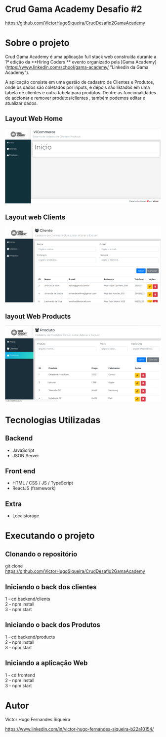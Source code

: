 # Crud Gama Academy Desafio #2 
https://github.com/VictorHugoSiqueira/CrudDesafio2GamaAcademy

# Sobre o projeto

Crud Gama Academy é uma aplicação full stack web construída durante a 1ª edição da **Hiring Coders ** evento organizado pela [Gama Academy] (https://www.linkedin.com/school/gama-academy/ "Linkedin da Gama Academy").

A aplicação consiste em uma gestão de cadastro de Clientes e Produtos, onde os dados são coletados por inputs, e depois são listados em uma tabela de clientes e outra tabela para produtos. Dentre as funcionalidades de adcionar e remover produtos/clientes , também podemos editar e atualizar dados.

## Layout Web Home
![Web 1](https://github.com/VictorHugoSiqueira/CrudDesafio2GamaAcademy/blob/master/frontend/src/assets/imgs/layoutwebhome.png)

## Layout web Clients
![Web 2](https://github.com/VictorHugoSiqueira/CrudDesafio2GamaAcademy/blob/master/frontend/src/assets/imgs/layoutwebclients.png)

## layout Web Products
![Web 3](https://github.com/VictorHugoSiqueira/CrudDesafio2GamaAcademy/blob/master/frontend/src/assets/imgs/layoutwebproducts.png)

# Tecnologias Utilizadas
## Backend
- JavaScript
- JSON Server
## Front end
- HTML / CSS / JS / TypeScript
- ReactJS (framework)
## Extra
- Localstorage

# Executando o projeto
## Clonando o repositório
git clone https://github.com/VictorHugoSiqueira/CrudDesafio2GamaAcademy

## Iniciando o back dos clientes 
<dt>1 - cd backend/clients</dt>
<dt>2 - npm install</dt>
<dt>3 - npm start</dt>

## Iniciando o back dos Produtos 
<dt>1 - cd backend/products</dt>
<dt>2 - npm install</dt>
<dt>3 - npm start</dt>

## Iniciando a aplicação Web
<dt>1 - cd frontend</dt>
<dt>2 - npm install</dt>
<dt>3 - npm start</dt>

# Autor

Victor Hugo Fernandes Siqueira

https://www.linkedin.com/in/victor-hugo-fernandes-siqueira-b22a10154/